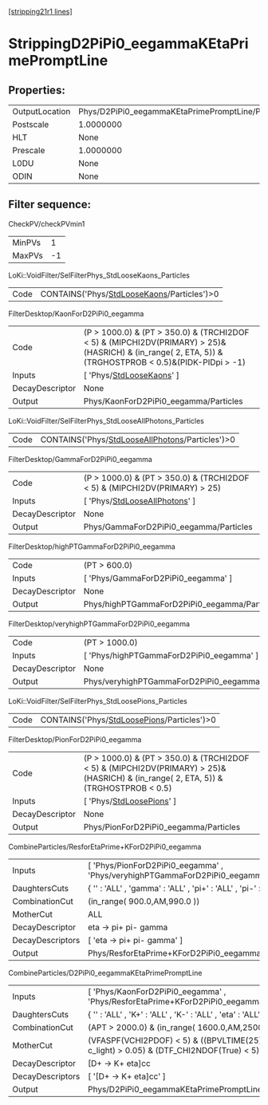 [[stripping21r1 lines]](./stripping21r1-index)

# StrippingD2PiPi0_eegammaKEtaPrimePromptLine

## Properties:

|                |                                                   |
|----------------|---------------------------------------------------|
| OutputLocation | Phys/D2PiPi0_eegammaKEtaPrimePromptLine/Particles |
| Postscale      | 1.0000000                                         |
| HLT            | None                                              |
| Prescale       | 1.0000000                                         |
| L0DU           | None                                              |
| ODIN           | None                                              |

## Filter sequence:

CheckPV/checkPVmin1

|        |     |
|--------|-----|
| MinPVs | 1   |
| MaxPVs | -1  |

LoKi::VoidFilter/SelFilterPhys_StdLooseKaons_Particles

|      |                                                                                              |
|------|----------------------------------------------------------------------------------------------|
| Code | CONTAINS('Phys/[StdLooseKaons](./stripping21r1-commonparticles-stdloosekaons)/Particles')\>0 |

FilterDesktop/KaonForD2PiPi0_eegamma

|                 |                                                                                                                                                            |
|-----------------|------------------------------------------------------------------------------------------------------------------------------------------------------------|
| Code            | (P \> 1000.0) & (PT \> 350.0) & (TRCHI2DOF \< 5) & (MIPCHI2DV(PRIMARY) \> 25)&(HASRICH) & (in_range( 2, ETA, 5)) & (TRGHOSTPROB \< 0.5)&(PIDK-PIDpi \> -1) |
| Inputs          | [ 'Phys/[StdLooseKaons](./stripping21r1-commonparticles-stdloosekaons)' ]                                                                                |
| DecayDescriptor | None                                                                                                                                                       |
| Output          | Phys/KaonForD2PiPi0_eegamma/Particles                                                                                                                      |

LoKi::VoidFilter/SelFilterPhys_StdLooseAllPhotons_Particles

|      |                                                                                                        |
|------|--------------------------------------------------------------------------------------------------------|
| Code | CONTAINS('Phys/[StdLooseAllPhotons](./stripping21r1-commonparticles-stdlooseallphotons)/Particles')\>0 |

FilterDesktop/GammaForD2PiPi0_eegamma

|                 |                                                                                       |
|-----------------|---------------------------------------------------------------------------------------|
| Code            | (P \> 1000.0) & (PT \> 350.0) & (TRCHI2DOF \< 5) & (MIPCHI2DV(PRIMARY) \> 25)         |
| Inputs          | [ 'Phys/[StdLooseAllPhotons](./stripping21r1-commonparticles-stdlooseallphotons)' ] |
| DecayDescriptor | None                                                                                  |
| Output          | Phys/GammaForD2PiPi0_eegamma/Particles                                                |

FilterDesktop/highPTGammaForD2PiPi0_eegamma

|                 |                                              |
|-----------------|----------------------------------------------|
| Code            | (PT \> 600.0)                                |
| Inputs          | [ 'Phys/GammaForD2PiPi0_eegamma' ]         |
| DecayDescriptor | None                                         |
| Output          | Phys/highPTGammaForD2PiPi0_eegamma/Particles |

FilterDesktop/veryhighPTGammaForD2PiPi0_eegamma

|                 |                                                  |
|-----------------|--------------------------------------------------|
| Code            | (PT \> 1000.0)                                   |
| Inputs          | [ 'Phys/highPTGammaForD2PiPi0_eegamma' ]       |
| DecayDescriptor | None                                             |
| Output          | Phys/veryhighPTGammaForD2PiPi0_eegamma/Particles |

LoKi::VoidFilter/SelFilterPhys_StdLoosePions_Particles

|      |                                                                                              |
|------|----------------------------------------------------------------------------------------------|
| Code | CONTAINS('Phys/[StdLoosePions](./stripping21r1-commonparticles-stdloosepions)/Particles')\>0 |

FilterDesktop/PionForD2PiPi0_eegamma

|                 |                                                                                                                                         |
|-----------------|-----------------------------------------------------------------------------------------------------------------------------------------|
| Code            | (P \> 1000.0) & (PT \> 350.0) & (TRCHI2DOF \< 5) & (MIPCHI2DV(PRIMARY) \> 25)&(HASRICH) & (in_range( 2, ETA, 5)) & (TRGHOSTPROB \< 0.5) |
| Inputs          | [ 'Phys/[StdLoosePions](./stripping21r1-commonparticles-stdloosepions)' ]                                                             |
| DecayDescriptor | None                                                                                                                                    |
| Output          | Phys/PionForD2PiPi0_eegamma/Particles                                                                                                   |

CombineParticles/ResforEtaPrime+KForD2PiPi0_eegamma

|                  |                                                                                |
|------------------|--------------------------------------------------------------------------------|
| Inputs           | [ 'Phys/PionForD2PiPi0_eegamma' , 'Phys/veryhighPTGammaForD2PiPi0_eegamma' ] |
| DaughtersCuts    | { '' : 'ALL' , 'gamma' : 'ALL' , 'pi+' : 'ALL' , 'pi-' : 'ALL' }               |
| CombinationCut   | (in_range( 900.0,AM,990.0 ))                                                   |
| MotherCut        | ALL                                                                            |
| DecayDescriptor  | eta -\> pi+ pi- gamma                                                          |
| DecayDescriptors | [ 'eta -\> pi+ pi- gamma' ]                                                  |
| Output           | Phys/ResforEtaPrime+KForD2PiPi0_eegamma/Particles                              |

CombineParticles/D2PiPi0_eegammaKEtaPrimePromptLine

|                  |                                                                                            |
|------------------|--------------------------------------------------------------------------------------------|
| Inputs           | [ 'Phys/KaonForD2PiPi0_eegamma' , 'Phys/ResforEtaPrime+KForD2PiPi0_eegamma' ]            |
| DaughtersCuts    | { '' : 'ALL' , 'K+' : 'ALL' , 'K-' : 'ALL' , 'eta' : 'ALL' }                               |
| CombinationCut   | (APT \> 2000.0) & (in_range( 1600.0,AM,2500.0 ))                                           |
| MotherCut        | (VFASPF(VCHI2PDOF) \< 5) & ((BPVLTIME(25) \* c_light) \> 0.05) & (DTF_CHI2NDOF(True) \< 5) |
| DecayDescriptor  | [D+ -\> K+ eta]cc                                                                        |
| DecayDescriptors | [ '[D+ -\> K+ eta]cc' ]                                                                |
| Output           | Phys/D2PiPi0_eegammaKEtaPrimePromptLine/Particles                                          |
